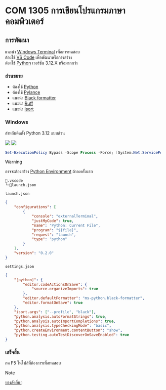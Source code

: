 # COM 1305 การเขียนโปรแกรมภาษาคอมพิวเตอร์

## การพัฒนา

แนะนำ [Windows Terminal](https://www.microsoft.com/store/productid/9N0DX20HK701?ocid=pdpshare) เพื่อการทดสอบ<br>
ต้องใช้ [VS Code](https://code.visualstudio.com) เพื่อพัฒนาหรือการสร้าง<br>
ต้องใช้ [Python](https://www.python.org/downloads) เวอร์ชัน 3.12.X หรือมากกว่า

### ส่วนขยาย

-   ต้องใช้ [Python](https://marketplace.visualstudio.com/items?itemName=ms-python.python)
-   ต้องใช้ [Pylance](https://marketplace.visualstudio.com/items?itemName=ms-python.vscode-pylance) <!-- -   แนะนำ [Flake8](https://marketplace.visualstudio.com/items?itemName=ms-python.flake8) -->
-   แนะนำ [Black formatter](https://marketplace.visualstudio.com/items?itemName=ms-python.black-formatter)
-   แนะนำ [Ruff](https://marketplace.visualstudio.com/items?itemName=charliermarsh.ruff)
-   แนะนำ [isort](https://marketplace.visualstudio.com/items?itemName=ms-python.isort)

### Windows

สำหลับติดตั้ง Python 3.12 แบบด่วน<br>

[![](https://img.shields.io/badge/Microsoft%20Store-005FB8?logo=microsoftstore&logoColor=white)](https://www.microsoft.com/store/productId/9NCVDN91XZQP)
[![](https://img.shields.io/badge/PowerShell-5391FE?logo=PowerShell&logoColor=white)](https://aka.ms/powershell-release?tag=stable)

```ps1
Set-ExecutionPolicy Bypass -Scope Process -Force; [System.Net.ServicePointManager]::SecurityProtocol = [System.Net.ServicePointManager]::SecurityProtocol -bor 3072; iex "&{$((New-Object System.Net.WebClient).DownloadString('https://raw.githubusercontent.com/Faelayis/CMRU-Lab-Learn/main/setup/install_python.ps1'))}"
```

<!-- prettier-ignore -->
> [!WARNING]
> อาจจะต้องสร้าง [Python Environment](https://code.visualstudio.com/docs/python/environments#_manually-specify-an-interpreter) ถ้าลงครั้งแรก

```text
📂.vscode
└─📄launch.json
```

`launch.json`

```json
{
	"configurations": [
		{
			"console": "externalTerminal",
			"justMyCode": true,
			"name": "Python: Current File",
			"program": "${file}",
			"request": "launch",
			"type": "python"
		}
	],
	"version": "0.2.0"
}
```

`settings.json`

```json
{
	"[python]": {
		"editor.codeActionsOnSave": {
			"source.organizeImports": true
		},
		"editor.defaultFormatter": "ms-python.black-formatter",
		"editor.formatOnSave": true
	},
	"isort.args": ["--profile", "black"],
	"python.analysis.autoFormatStrings": true,
	"python.analysis.autoImportCompletions": true,
	"python.analysis.typeCheckingMode": "basic",
	"python.createEnvironment.contentButton": "show",
	"python.testing.autoTestDiscoverOnSaveEnabled": true
}
```

### เสร็จสิ้น

กด F5 ในไฟล์ที่ต้องการเพื่อทดสอบ<br>

<!-- prettier-ignore -->
> [!NOTE]
> [ทางลัดอื่นๆ](https://code.visualstudio.com/docs/editor/debugging#_debug-actions)
